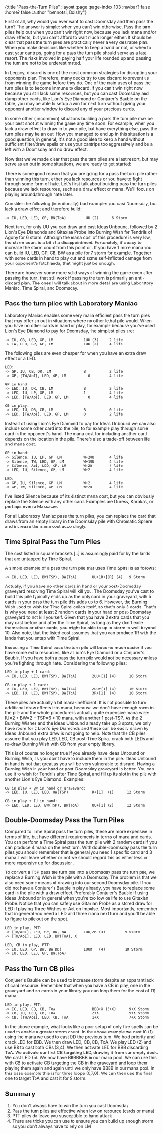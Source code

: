 {:title "Pass-the-Turn Piles"
 :layout :page
 :page-index 103
 :navbar? false
 :home? false
 :author "bennotsi, Doishy"}

First of all, why would you ever want to cast Doomsday and then pass the turn?
The answer is simple: when you can't win otherwise. Pass the turn piles help out
when you can't win right now, because you lack mana and/or draw effects, but you
can't afford to wait much longer either. It should be clear that pass the turn
piles are practically never a very desirable plan. When you make decisions like
whether to keep a hand or not, or when to cast your cantrips, going for a pass
the turn pile should serve as a last resort. The risks involved in paying half
your life rounded up and passing the turn are not to be underestimated.

In Legacy, discard is one of the most common strategies for disrupting your
opponents plan. Therefore, many decks try to use discard to prevent us from
winning the game before they do. One of the main uses of pass the turn piles is
to become immune to discard. If you can't win right now because you still lack
some resources, but you can cast Doomsday and dump other cards, like Lion's Eye
Diamond or Conjurer's Bauble on the table, you may be able to setup a win for
next turn without giving your opponent another window to discard any of your
precious cards.

In some other (uncommon) situations building a pass the turn pile may be your
best shot at winning the game any time soon. For example, when you lack a draw
effect to draw in to your pile, but have everything else, pass the turn piles
may be an out. How you managed to end up in this situation is a good question,
in general, it's not a good idea to keep a hand without sufficient filter/draw
spells or use your cantrips too aggressively and be a left with a Doomsday and
no draw effect.

Now that we've made clear that pass the turn piles are a last resort, but may
serve as an out in some situations, we are ready to get started:

There is some good reason that you are going for a pass the turn pile rather
than winning this turn, either you lack resources or you have to fight through
some form of hate. Let's first talk about building pass the turn piles because
we lack resources, such as a draw effect or mana. We'll focus on playing
around/through hate later.

Consider the following (intentionally) bad example: you cast Doomsday, but lack
a draw effect and therefore build:

```
-> IU, LED, LED, GP, BW(ToA)         UU (2)      6 Storm
```

Next turn, for only UU you can draw and cast Ideas Unbound, followed by 2 Lion's
Eye Diamonds and Gitaxian Probe into Burning Wish for Tendrils of Agony for 6
storm. Although the mana cost of this procedure is very low, the storm count is
a bit of a disappointment. Fortunately, it's easy to increase the storm count
from this point on. If you have 1 more mana you can build IU, LED, GP, CB, BW as
a pile for 7 storm for example. Together with some cards in hand to play out and
some self-inflicted damage from your opponent's fetchlands, that might just be
enough.

There are however some more solid ways of winning the game even after passing
the turn, that still work if passing the turn is primarily an anti-discard plan.
The ones I will talk about in more detail are using Laboratory Maniac, Time
Spiral, and Doomsday.

## Pass the turn piles with Laboratory Maniac

Laboratory Maniac enables some very mana efficient pass the turn piles that may
offer an out in situations where no other lethal pile would. When you have no
other cards in hand or play, for example because you've used Lion's Eye Diamond
to pay for Doomsday, the simplest piles are:

```
-> IU, CB, LED, GP, LM              1UU (3)     2 life
-> TW, LED, GP, GP, LM              1UU (3)     4 life
```

The following piles are even cheaper for when you have an extra draw
effect or a LED.

```
LED:
-> GP, IU, CB, DR, LM               B           2 life
-> GP, [TW/AoI], LED, GP, LM          0         4 life

GP in hand:
-> LED, IU, DR, CB, LM              B           2 life
-> LED, IU, LP, GP, LM              1           4 life
-> LED, [TW/AoI], LED, GP, LM         0         4 life

CB in play:
-> LED, IU, DR, CB, LM              B           0 life
-> LED, [TW/AoI], LED, GP, LM       0           2 life
```

Instead of using Lion's Eye Diamond to pay for Ideas Unbound we can also include
some other card into the pile, to for example play through some card in the
opponent's hand. The mana cost for including another card depends on the
location in the pile. There's also a trade-off between life and mana cost.

```
GP in hand:
-> Silence, IU, LP, GP, LM          W+2UU       4 life
-> Silence, TW, LED, GP, LM         W+1UU       4 life
-> Silence, AoI, LED, GP, LM        W+2R        4 life
-> LED, IU, Silence, GP, LM         W+2         4 life

LED:
-> GP, IU, Silence, GP, LM          W+2         4 life
-> GP, TW, Silence, GP, LM          W+2U        4 life
```

I've listed Silence because of its distinct mana cost, but you can obviously
replace the Silence with any other card. Examples are Duress, Karakas, or
perhaps even a Massacre.

For all Laboratory Maniac pass the turn piles, you can replace the card that
draws from an empty library in the Doomsday pile with Chromatic Sphere and
increase the mana cost accordingly.

## Time Spiral Pass the Turn Piles

The cost listed in square brackets [..] is assumingly paid for by the lands that
are untapped by Time Spiral.

A simple example of a pass the turn pile that uses Time Spiral is as follows:

```
-> IU, LED, LED, BW(TSP), BW(ToA)       UU+1R+[1R] (4)   9 Storm
```

Actually, if you have no other cards in hand or your post-Doomsday graveyard
resolving Time Spiral will kill you. The Doomsday you've cast to build this pile
typically ends up as the only card in your graveyard, with 5 cards in your pass
the turn pile this adds up to 6. However, the Burning Wish used to wish for Time
Spiral exiles itself, so that's only 5 cards. That's is why you need at least 2
random cards in your hand or post-Doomsday graveyard to not kill yourself. Given
that you have 2 extra cards that you may cast before and after the Time Spiral,
as long as they don't exile themselves or other cards, you might be able to up
to storm to well beyond 10. Also note, that the listed cost assumes that you can
produce 1R with the lands that you untap with Time Spiral.

Executing a Time Spiral pass the turn pile will become much easier if you have
some extra resources, like a Lion's Eye Diamond or a Conjurer's Bauble. If you
have both a pass the turn pile would not be necessary unless you're fighting
through hate. Considering the following piles:

```
LED in play + 1 card:
-> IU, LED, LED, BW(TSP), BW(ToA)       2UU+[1] (4)      10 Storm

CB in play + 1 card:
-> IU, LED, LED, BW(TSP), BW(ToA)       2UU+[1] (4)      10 Storm
-> LED, IU, LED, BW(TSP), BW(ToA)       3R+[1]  (4)      10 Storm
```

These piles are actually a bit mana-inefficient. It is not possible to turn
additional draw effects into mana, because we don't have enough room in the pile
and the whole procedure is actually quite expensive mana wise: IU=2 + BW=2 +
TSP=6 = 10 mana, with another 1 post-TSP. As the 2 Burning Wishes and the Ideas
Unbound already take up 3 spots, we only have room for 2 Lion's Eye Diamonds and
these can be easily drawn by Ideas Unbound, extra draw is not going to help.
Note that the CB piles assume that you play LED, LED, CB post-Time Spiral, crack
both LEDs and re-draw Burning Wish with CB from your empty library.

This is of course no longer true if you already have Ideas Unbound or Burning
Wish, as you don't have to include them in the pile. Ideas Unbound in hand is
not that great as you will be very vulnerable to discard. Having a Burning Wish
in your hand or post-Doomsday graveyard is better. You can use it to wish for
Tendrils after Time Spiral, and fill up its slot in the pile with another Lion's
Eye Diamond. Examples:

```
CB in play + BW in hand or graveyard:
-> LED, IU, LED, LED, BW(TSP)           R+[1]  (1)      12 Storm

CB in play + IU in hand:
-> LED, LED, LED, BW(TSP), BW(ToA)      UU+[1] (2)      12 Storm
```

## Double-Doomsday Pass the Turn Piles

Compared to Time Spiral pass the turn piles, these are more expensive in terms
of life, but have different requirements in terms of mana and cards. You can
perform a Time Spiral pass the turn pile with 2 random cards if you can produce
4 mana on the next turn. With double-doomsday pass the turn piles you should
remember that in general you need 1 specific card and 3 mana. I will leave
whether or not we should regard this as either less or more expensive up for
discussion.

To convert a TSP pass the turn pile into a Doomsday pass the turn pile, we
replace a Burning Wish in the pile with a Doomsday. The problem is that we also
need some means of drawing into our second Doomsday pile. If you did not have a
Conjurer's Bauble in play already, you have to replace some card in the pile
with a draw effect. Preferably Conjurer's Bauble if using Ideas Unbound or in
general when you're too low on life to use Gitaxian Probe. Notice that you can
safely use Gitaxian Probe as a stored draw for LED if playing Three Wishes or
Act on Impulse. Most importantly, remember that in general you need a LED and
three mana next turn and you'll be able to figure to pile out on the spot.

```
LED in play, PTT:
-> [TW/AoI], LED, GP, DD, BW        1UU/2R (3)         9 Storm
-> [TW/AoI], LED, LED, BW(ToA), X

LED, CB in play, PTT:
-> IU, LED, GP, BW, BW(DD)          1UUR   (4)         10 Storm
-> IU, LED, LED, GP, BW(ToA)
```

## Pass the Turn CB piles

Conjurer's Bauble can be used to increase storm despite an apparant lack of card
resource. Remember that when you have a CB in play, one in the graveyard and no
cards in your library you can loop them for the cost of (1) mana.

```
LED in play, PTT:
-> IC, LED, CB, CB, ToA                 BBB+X (3+X)      9+X Storm
-> CB, IU, LED, CB, ToA                 2+X              5+X storm
-> CB, [TW/AoI], LED, CB, ToA           1+X              7+X Storm
```

In the above example, what looks like a poor setup of only five spells can be
used to enable a greater storm count. In the above example we cast IC (1) using
the mana we used to cast DD the previous turn. We hold priority and crack LED
for BBB. We then draw LED, CB, CB, ToA. We play LED (2) and use BB to cast both
CBs (3,4). We then activate LED for BBB discarding ToA. We activate our first CB
targeting LED, drawing it from our empty deck. We cast LED (5). We now have
BBBBBBB in our mana pool. We can use this with CB to activate CB targeting the
CB in the graveyard and loop them playing them again and again until we only
have BBBB in our mana pool. In this base example this is for three loops
(6,7,8). We can then use the final one to target ToA and cast it for 9 storm.

## Summary

1. You don't always have to win the turn you cast Doomsday
2. Pass the turn piles are effective when low on resource (cards or mana)
3. PTT piles do leave you susceptible to hand attack
4. There are tricks you can use to ensure you can build up enough storm so you
   don't always have to rely on LM
